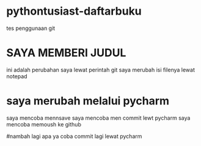 # pythontusiast-daftarbuku
tes penggunaan git

# SAYA MEMBERI JUDUL
ini adalah perubahan saya lewat perintah git
saya merubah isi filenya lewat notepad

# saya merubah melalui pycharm
saya mencoba mennsave
saya mencoba men commit lewt pycharm
saya mencoba memoush ke github

#nambah lagi apa ya
coba commit lagi lewat pycharm